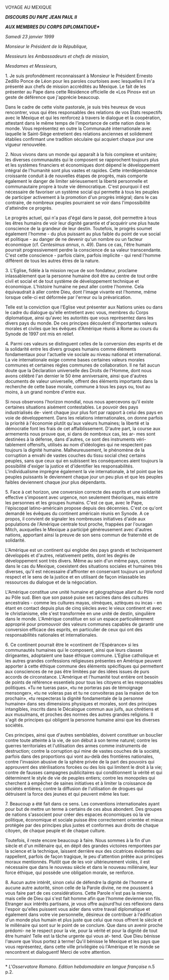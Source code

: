 VOYAGE AU MEXIQUE

***DISCOURS DU PAPE JEAN PAUL II***

***AUX MEMBRES DU CORPS DIPLOMATIQUE\****

*Samedi 23 janvier 1999*

*Monsieur le Président de la République,*

*Messieurs les Ambassadeurs et chefs de mission,*

*Mesdames et Messieurs,*

1\. Je suis profondément reconnaissant à Monsieur le Président Ernesto Zedillo Ponce de Léon pour les paroles courtoises avec lesquelles il m'a présenté aux chefs de mission accrédités au Mexique. Le fait de les présenter au Pape dans cette Résidence officielle de «Los Pinos» est un geste de déférence que j'apprécie beaucoup.

Dans le cadre de cette visite pastorale, je suis très heureux de vous rencontrer, vous qui êtes responsables des relations de vos Etats respectifs avec le Mexique et qui les renforcez à travers le dialogue et la coopération, attestant dans le même temps de l'importance de cette nation dans le monde. Vous représentez en outre la Communauté internationale avec laquelle le Saint-Siège entretient des relations anciennes et solidement établies confirmant une tradition séculaire qui acquiert chaque jour une vigueur renouvelée.

2\. Nous vivons dans un monde qui apparaît à la fois complexe et unitaire; les diverses communautés qui le composent se rapprochent toujours plus et les systèmes financiers et économiques dont dépend le développement intégral de l'humanité sont plus vastes et rapides. Cette interdépendance croissante conduit à de nouvelles étapes de progrès, mais comporte également le danger de limiter sérieusement la liberté personnelle et communautaire propre à toute vie démocratique. C'est pourquoi il est nécessaire de favoriser un système social qui permette à tous les peuples de participer activement à la promotion d'un progrès intégral; dans le cas contraire, de nombreux peuples pourraient se voir dans l'impossibilité d'atteindre ce progrès.

Le progrès actuel, qui n'a pas d'égal dans le passé, doit permettre à tous les êtres humains de voir leur dignité garantie et d'acquérir une plus haute conscience de la grandeur de leur destin. Toutefois, le progrès soumet également l'homme - du plus puissant au plus faible du point de vue social et politique - au danger de ne devenir qu'un nombre ou un facteur économique (cf. *Centesimus annus*, n. 49). Dans ce cas, l'être humain pourrait progressivement perdre la conscience de sa valeur transcendante. C'est cette conscience - parfois claire, parfois implicite - qui rend l'homme différent de tous les autres êtres de la nature.

3\. L'Eglise, fidèle à la mission reçue de son fondateur, proclame inlassablement que la personne humaine doit être au centre de tout ordre civil et social et de tout système de développement technique et économique. L'histoire humaine ne peut aller contre l'homme. Cela équivaudrait à aller contre Dieu, dont l'image vivante est l'homme, même lorsque celle-ci est déformée par l'erreur ou la prévarication.

Telle est la conviction que l'Eglise veut présenter aux Nations unies ou dans le cadre du dialogue qu'elle entretient avec vous, membres du Corps diplomatique, ainsi qu'avec les autorités que vous représentez dans les divers pays du monde. De ces principes découlent d'importantes valeurs morales et civiles que les évêques d'Amérique réunis à Rome au cours du Synode de 1997 ont mis en relief.

4\. Parmi ces valeurs se distinguent celles de la conversion des esprits et de la solidarité entre les divers groupes humains comme éléments fondamentaux pour l'actuelle vie sociale au niveau national et international. La vie internationale exige comme bases certaines valeurs morales communes et certaines règles communes de collaboration. Il ne fait aucun doute que la Déclaration universelle des Droits de l'Homme, dont nous avons célébré l'an dernier le 50 ème anniversaire, ainsi que d'autres documents de valeur universelle, offrent des éléments importants dans la recherche de cette base morale, commune à tous les pays ou, tout au moins, à un grand nombre d'entre eux.

Si nous observons l'horizon mondial, nous nous apercevons qu'il existe certaines situations aisément contestables. Le pouvoir des pays industrialisés de- vient chaque jour plus fort par rapport à celui des pays en voie de développement. Dans les relations internationales, on donne parfois la priorité à l'économie plutôt qu'aux valeurs humaines; la liberté et la démocratie font les frais de cet affaiblissement. D'autre part, la course aux armements nous prouve que, si dans de nombreux cas, les ar- mes sont destinées à la défense, dans d'autres, ce sont des instruments véri- tablement offensifs, utilisés au nom d'idéologies qui ne respectent pas toujours la dignité humaine. Malheureusement, le phénomène de la corruption a envahi de vastes couches du tissu social chez certains peuples, sans que ceux qui en subissent les conséquences aient toujours la possibilité d'exiger la justice et d'identifier les responsabilités. L'individualisme imprègne également la vie internationale, à tel point que les peuples puissants le deviennent chaque jour un peu plus et que les peuples faibles deviennent chaque jour plus dépendants.

5\. Face à cet horizon, une conversion correcte des esprits et une solidarité effective s'imposent avec urgence, non seulement théoriques, mais entre les personnes et les groupes humains. C'est ce que, avec le Pape, l'épiscopat latino-américain propose depuis des décennies. C'est ce qu'ont demandé les évêques du continent américain réunis en Synode. A ce propos, il convient de signaler les nombreuses initiatives d'aide aux populations de l'Amérique centrale tout proche, frappées par l'ouragan Mitch, auxquelles le Mexique a participé généreusement avec d'autres nations, apportant ainsi la preuve de son sens commun de fraternité et de solidarité.

L'Amérique est un continent qui englobe des pays grands et techniquement développés et d'autres, relativement petits, dont les degrés de développement sont très divers. Même au sein d'un même pays, comme dans le cas du Mexique, coexistent des situations sociales et humaines très diverses, qu'il est nécessaire d'affronter en conservant toujours un profond respect et le sens de la justice et en utilisant de façon inlassable les ressources du dialogue et de la négociation.

L'Amérique constitue une unité humaine et géographique allant du Pôle nord au Pôle sud. Bien que son passé puise ses racines dans des cultures ancestrales - comme les cultures mayas, olmèques, aztèques ou incas - en étant en contact depuis plus de cinq siècles avec le vieux continent et avec le christianisme, elle s'est transformée en une unité de destin, singulière dans le monde. L'Amérique constitue en soi un espace particulièrement approprié pour promouvoir des valeurs communes capables de garantir une conversion efficace des esprits, en particulier de ceux qui ont des responsabilités nationales et internationales.

6\. Ce continent pourrait être le «continent de l'Espérance» si les communautés humaines qui le composent, ainsi que leurs classes dirigeantes, adoptaient une base éthique commune. L'Eglise catholique et les autres grandes confessions religieuses présentes en Amérique peuvent apporter à cette éthique commune des éléments spécifiques qui permettent aux consciences de ne pas être limitées par des idées issues de purs accords de circonstance. L'Amérique et l'humanité tout entière ont besoin de points de référence essentiels pour tous les citoyens et les responsables politiques. «Tu ne tueras pas», «tu ne porteras pas de témoignage mensonger», «tu ne voleras pas et tu ne convoiteras pas la maison de ton prochain», «tu respecteras la dignité fondamentale de la personne humaine» dans ses dimensions physiques et morales, sont des principes intangibles, inscrits dans le Décalogue commun aux juifs, aux chrétiens et aux musulmans, et proches des normes des autres grandes religions. Il s'agit de principes qui obligent la personne humaine ainsi que les diverses sociétés.

Ces principes, ainsi que d'autres semblables, doivent constituer un bouclier contre toute atteinte à la vie, de son début à son terme naturel; contre les guerres territoriales et l'utilisation des armes comme instruments de destruction; contre la corruption qui mine de vastes couches de la société, parfois dans des proportions qui vont au-delà des frontières nationales, contre l'invasion abusive de la sphère privée de la part des pouvoirs qui approuvent des stérilisations forcées ou des lois qui limitent le droit à la vie; contre de fausses campagnes publicitaires qui conditionnent la vérité et qui déterminent le style de vie de peuples entiers; contre les monopoles qui cherchent à empêcher de saines initiatives et à limiter la croissance de sociétés entières; contre la diffusion de l'utilisation de drogues qui détruisent la force des jeunes et qui peuvent même les tuer.

7\. Beaucoup a été fait dans ce sens. Les conventions internationales ayant pour but de mettre un terme à certains de ces abus abondent. Des groupes de nations s'associent pour créer des espaces économiques où la vie politique, économique et sociale puisse être correctement orientée et mieux protégée par des principes plus justes et conformes aux droits de chaque citoyen, de chaque peuple et de chaque culture.

Toutefois, il reste encore beaucoup à faire. Nous sommes à la fin d'un siècle et d'un millénaire qui, en dépit des grandes victoires remportées par la science et la technique, laissent derrière eux des cicatrices évidentes qui rappellent, parfois de façon tragique, le peu d'attention prêtée aux principes moraux mentionnés. Plutôt que de les voir ultérieurement violés, il est nécessaire que dans le nouveau siècle et dans le nouveau millénaire, leur force éthique, qui possède une obligation morale, se renforce.

8\. Aucun autre intérêt, sinon celui de défendre la dignité de l'homme et aucune autre autorité, sinon celle de la Parole divine, ne me poussent à vous faire part de ces considérations. Cette Parole n'est pas la mienne, mais celle de Dieu qui s'est fait homme afin que l'homme devienne son fils. Etranger aux intérêts partisans, je vous offre aujourd'hui ces réflexions dans l'espoir qu'elles puissent vous aider dans votre travail diplomatique et également dans votre vie personnelle, désireux de contribuer à l'édification d'un monde plus humain et plus juste que celui que nous offrent le siècle et le millénaire qui sont sur le point de se conclure. Que dans un avenir proche prédomi- ne le respect pour la vie, pour la vérité et pour la dignité de tout être humain! Telle est la tâche urgente qui vous at- tend. Que Dieu bénisse l'œuvre que Vous portez à terme! Qu'il bénisse le Mexique et les pays que vous représentez, dans cette ville privilégiée où l'Amérique et le monde se rencontrent et dialoguent! Merci de votre attention.

* * *

\* *L'Osservatore Romano. Edition hebdomadaire en langue française* n.5 p.2.